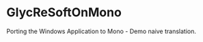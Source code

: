GlycReSoftOnMono
================

Porting the Windows Application to Mono - Demo naive translation.
